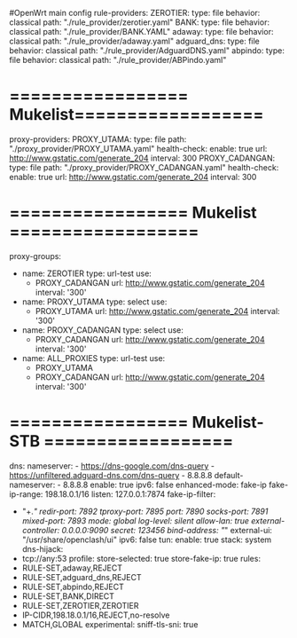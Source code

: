 #OpenWrt main config
rule-providers:
  ZEROTIER:
    type: file
    behavior: classical
    path: "./rule_provider/zerotier.yaml" 
  BANK:
    type: file
    behavior: classical
    path: "./rule_provider/BANK.YAML" 
  adaway:
    type: file
    behavior: classical
    path: "./rule_provider/adaway.yaml"
  adguard_dns:
    type: file
    behavior: classical
    path: "./rule_provider/AdguardDNS.yaml"
  abpindo:
    type: file
    behavior: classical
    path: "./rule_provider/ABPindo.yaml"

# ================= Mukelist==================
proxy-providers:
  PROXY_UTAMA:
    type: file
    path: "./proxy_provider/PROXY_UTAMA.yaml"
    health-check:
      enable: true
      url: http://www.gstatic.com/generate_204
      interval: 300
  PROXY_CADANGAN:
    type: file
    path: "./proxy_provider/PROXY_CADANGAN.yaml"
    health-check:
      enable: true
      url: http://www.gstatic.com/generate_204
      interval: 300
  
# ================= Mukelist ==================
proxy-groups:
- name: ZEROTIER
  type: url-test
  use:
  - PROXY_CADANGAN
  url: http://www.gstatic.com/generate_204
  interval: '300'
- name: PROXY_UTAMA
  type: select 
  use:
  - PROXY_UTAMA
  url: http://www.gstatic.com/generate_204
  interval: '300'
- name: PROXY_CADANGAN
  type: select
  use:
  - PROXY_CADANGAN
  url: http://www.gstatic.com/generate_204
  interval: '300'
- name: ALL_PROXIES
  type: url-test
  use:
  - PROXY_UTAMA
  - PROXY_CADANGAN
  url: http://www.gstatic.com/generate_204
  interval: '300'
# ================= Mukelist-STB ==================
dns:
  nameserver:
    - https://dns-google.com/dns-query
    - https://unfiltered.adguard-dns.com/dns-query
    - 8.8.8.8
  default-nameserver:
    - 8.8.8.8
  enable: true
  ipv6: false
  enhanced-mode: fake-ip
  fake-ip-range: 198.18.0.1/16
  listen: 127.0.0.1:7874
  fake-ip-filter:
  - "+.*"
  redir-port: 7892
  tproxy-port: 7895
  port: 7890
  socks-port: 7891
  mixed-port: 7893
  mode: global
  log-level: silent
  allow-lan: true
  external-controller: 0.0.0.0:9090
  secret: 123456
  bind-address: "*"
  external-ui: "/usr/share/openclash/ui"
ipv6: false
tun:
  enable: true
  stack: system
  dns-hijack:
  - tcp://any:53
profile:
  store-selected: true
  store-fake-ip: true
rules:
- RULE-SET,adaway,REJECT
- RULE-SET,adguard_dns,REJECT
- RULE-SET,abpindo,REJECT
- RULE-SET,BANK,DIRECT
- RULE-SET,ZEROTIER,ZEROTIER
- IP-CIDR,198.18.0.1/16,REJECT,no-resolve
- MATCH,GLOBAL
experimental:
  sniff-tls-sni: true
